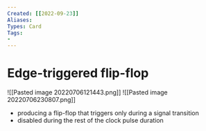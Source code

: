 ```yaml
---
Created: [[2022-09-23]]
Aliases: 
Types: Card
Tags: 
- 
---
```

# Edge-triggered flip-flop
![[Pasted image 20220706121443.png]]
![[Pasted image 20220706230807.png]]
- producing a flip-flop that triggers only during a signal transition
- disabled during the rest of the clock pulse duration